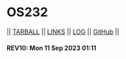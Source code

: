 # OS232

|| [TARBALL](https://os.vlsm.org/Log/adhan-857.tar.bz2.txt) || [LINKS](https://github.com/adhan-857/os232/blob/main/links.md) || [LOG](https://adhan-857.github.io/os232/TXT/mylog.txt) || [GitHub](https://github.com/adhan-857/os232/) ||

#### REV10: Mon 11 Sep 2023 01:11

